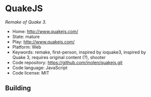 # QuakeJS

_Remake of Quake 3._

- Home: http://www.quakejs.com/
- State: mature
- Play: http://www.quakejs.com/
- Platform: Web
- Keywords: remake, first-person, inspired by ioquake3, inspired by Quake 3, requires original content (?), shooter
- Code repository: https://github.com/inolen/quakejs.git
- Code language: JavaScript
- Code license: MIT

## Building
